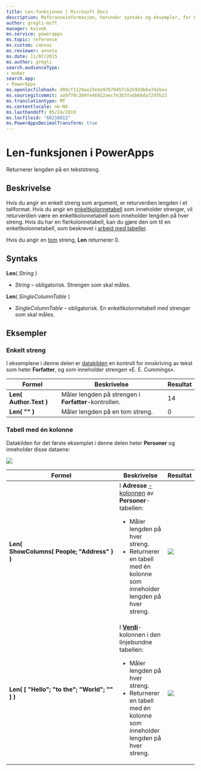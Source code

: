 ```yaml
---
title: Len-funksjonen | Microsoft Docs
description: Referanseinformasjon, herunder syntaks og eksempler, for Len-funksjonen i PowerApps
author: gregli-msft
manager: kvivek
ms.service: powerapps
ms.topic: reference
ms.custom: canvas
ms.reviewer: anneta
ms.date: 11/07/2015
ms.author: gregli
search.audienceType:
- maker
search.app:
- PowerApps
ms.openlocfilehash: d99cf1129ae23eda97b79457cb2b93db6a74a5ea
ms.sourcegitcommit: aa9f78c304fe46922aecfe3b3fadb6bda72dfb23
ms.translationtype: MT
ms.contentlocale: nb-NO
ms.lasthandoff: 05/24/2019
ms.locfileid: "66216012"
ms.PowerAppsDecimalTransform: true
---
```

# <a name="len-function-in-powerapps"></a>Len-funksjonen i PowerApps
Returnerer lengden på en tekststreng.

## <a name="description"></a>Beskrivelse
Hvis du angir en enkelt streng som argument, er returverdien lengden i et tallformat.  Hvis du angir en [enkeltkolonnetabell](../working-with-tables.md) som inneholder strenger, vil returverdien være en enkeltkolonnetabell som inneholder lengden på hver streng. Hvis du har en flerkolonnetabell, kan du gjøre den om til en enkeltkolonnetabell, som beskrevet i [arbeid med tabeller](../working-with-tables.md).

Hvis du angir en [tom](function-isblank-isempty.md) streng, **Len** returnerer 0.

## <a name="syntax"></a>Syntaks
**Len**( *String* )

* *String* – obligatorisk. Strengen som skal måles.

**Len**( *SingleColumnTable* )

* *SingleColumnTable* – obligatorisk. En enkeltkolonnetabell med strenger som skal måles.

## <a name="examples"></a>Eksempler
### <a name="single-string"></a>Enkelt streng
I eksemplene i denne delen er [datakilden](../working-with-data-sources.md) en kontroll for innskriving av tekst som heter **Forfatter**, og som inneholder strengen «E. E. Cummings».

| Formel | Beskrivelse | Resultat |
| --- | --- | --- |
| **Len( Author.Text )** |Måler lengden på strengen i **Forfatter**-kontrollen. |14 |
| **Len( "" )** |Måler lengden på en tom streng. |0 |

### <a name="single-column-table"></a>Tabell med én kolonne
Datakilden for det første eksemplet i denne delen heter **Personer** og inneholder disse dataene:

![](media/function-len/people-table.png)

| Formel | Beskrivelse | Resultat |
| --- | --- | --- |
| **Len( ShowColumns(&nbsp;People;&nbsp;"Address"&nbsp;) )** |I **Adresse** [-kolonnen](../working-with-tables.md#columns) av **Personer**-tabellen:<br><ul><li>Måler lengden på hver streng.</li><li>Returnerer en tabell med én kolonne som inneholder lengden på hver streng.</li> |<style> img { max-width: none } </style> ![](media/function-len/people-table-len.png) |
| **Len( [ "Hello"; "to the"; "World"; "" ] )** |I **[Verdi](function-value.md)**-kolonnen i den linjebundne tabellen:<br><ul><li>Måler lengden på hver streng.</li><li>Returnerer en tabell med én kolonne som inneholder lengden på hver streng.</li> |![](media/function-len/people-table-len-inline.png) |

